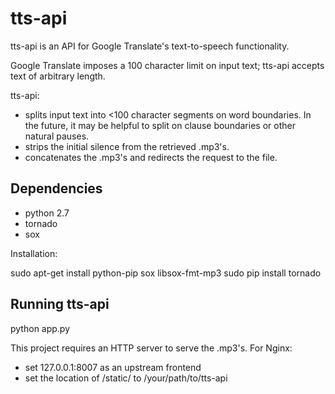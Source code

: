 tts-api
=======

tts-api is an API for Google Translate's text-to-speech functionality.

Google Translate imposes a 100 character limit on input text; tts-api accepts text of arbitrary length. 

tts-api:
* splits input text into <100 character segments on word boundaries. In the future, it may be helpful to
split on clause boundaries or other natural pauses.
* strips the initial silence from the retrieved .mp3's.
* concatenates the .mp3's and redirects the request to the file.


Dependencies
------------

* python 2.7
* tornado
* sox

Installation:

  sudo apt-get install python-pip sox libsox-fmt-mp3
  sudo pip install tornado



Running tts-api
---------------

  python app.py
  
This project requires an HTTP server to serve the .mp3's.
For Nginx:
* set 127.0.0.1:8007 as an upstream frontend
* set the location of /static/ to /your/path/to/tts-api
